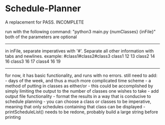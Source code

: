 # Schedule-Planner
A replacement for PASS.
INCOMPLETE

run with the following command: "python3 main.py {numClasses} {inFile}"
both of the parameters are optional

--------
in inFile, separate imperatives with '#'. Separate all other information with tabs and newlines. example:
#class1#class2#class3
class1	12	13
class2	14	16
class3	16	17
class4	16	19

--------

for now, it has basic functionality, and runs with no errors.
still need to add:
	- days of the week, and thus a much more complicated time scheme
	- a method of putting in classes as either/or - this could be accomplished by simply limiting the output to the number of classes one wishes to take
	- add output file functionality
	- format the results in a way that is conducive to schedule planning
		- you can choose a class or classes to be imperative, meaning that only schedules containing that class can be displayed
	- printScheduleList() needs to be redone, probably build a large string before printing
